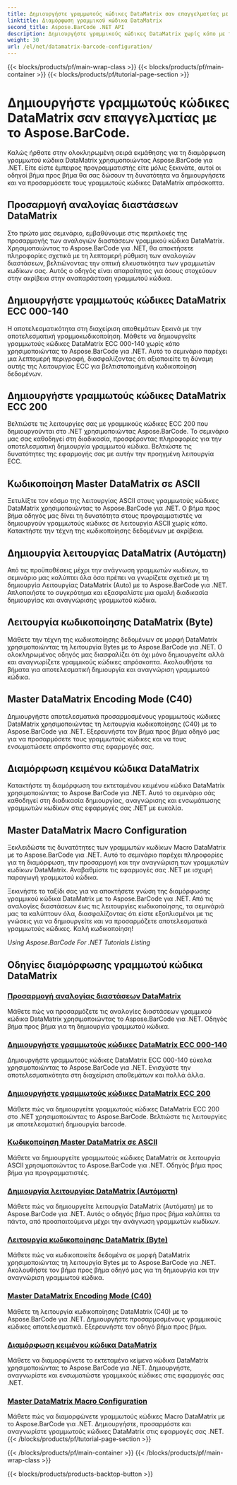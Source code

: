 ```yaml
---
title: Δημιουργήστε γραμμωτούς κώδικες DataMatrix σαν επαγγελματίας με το Aspose.BarCode.
linktitle: Διαμόρφωση γραμμικού κώδικα DataMatrix
second_title: Aspose.BarCode .NET API
description: Δημιουργήστε γραμμικούς κώδικες DataMatrix χωρίς κόπο με το Aspose.BarCode για .NET. Προσαρμόστε τις αναλογίες διαστάσεων, τις λειτουργίες ECC, την κωδικοποίηση και άλλα. Αυξήστε την αποτελεσματικότητα στη δημιουργία barcode.
weight: 30
url: /el/net/datamatrix-barcode-configuration/
---
```


{{< blocks/products/pf/main-wrap-class >}}
{{< blocks/products/pf/main-container >}}
{{< blocks/products/pf/tutorial-page-section >}}

# Δημιουργήστε γραμμωτούς κώδικες DataMatrix σαν επαγγελματίας με το Aspose.BarCode.



Καλώς ήρθατε στην ολοκληρωμένη σειρά εκμάθησης για τη διαμόρφωση γραμμωτού κώδικα DataMatrix χρησιμοποιώντας Aspose.BarCode για .NET. Είτε είστε έμπειρος προγραμματιστής είτε μόλις ξεκινάτε, αυτοί οι οδηγοί βήμα προς βήμα θα σας δώσουν τη δυνατότητα να δημιουργήσετε και να προσαρμόσετε τους γραμμωτούς κώδικες DataMatrix απρόσκοπτα.

## Προσαρμογή αναλογίας διαστάσεων DataMatrix

Στο πρώτο μας σεμινάριο, εμβαθύνουμε στις περιπλοκές της προσαρμογής των αναλογιών διαστάσεων γραμμικού κώδικα DataMatrix. Χρησιμοποιώντας το Aspose.BarCode για .NET, θα αποκτήσετε πληροφορίες σχετικά με τη λεπτομερή ρύθμιση των αναλογιών διαστάσεων, βελτιώνοντας την οπτική ελκυστικότητα των γραμμωτών κωδίκων σας. Αυτός ο οδηγός είναι απαραίτητος για όσους στοχεύουν στην ακρίβεια στην αναπαράσταση γραμμωτού κώδικα.

## Δημιουργήστε γραμμωτούς κώδικες DataMatrix ECC 000-140

Η αποτελεσματικότητα στη διαχείριση αποθεμάτων ξεκινά με την αποτελεσματική γραμμοκωδικοποίηση. Μάθετε να δημιουργείτε γραμμωτούς κώδικες DataMatrix ECC 000-140 χωρίς κόπο χρησιμοποιώντας το Aspose.BarCode για .NET. Αυτό το σεμινάριο παρέχει μια λεπτομερή περιγραφή, διασφαλίζοντας ότι αξιοποιείτε τη δύναμη αυτής της λειτουργίας ECC για βελτιστοποιημένη κωδικοποίηση δεδομένων.

## Δημιουργήστε γραμμωτούς κώδικες DataMatrix ECC 200

Βελτιώστε τις λειτουργίες σας με γραμμικούς κώδικες ECC 200 που δημιουργούνται στο .NET χρησιμοποιώντας Aspose.BarCode. Το σεμινάριο μας σας καθοδηγεί στη διαδικασία, προσφέροντας πληροφορίες για την αποτελεσματική δημιουργία γραμμωτού κώδικα. Βελτιώστε τις δυνατότητες της εφαρμογής σας με αυτήν την προηγμένη λειτουργία ECC.

## Κωδικοποίηση Master DataMatrix σε ASCII

Ξετυλίξτε τον κόσμο της λειτουργίας ASCII στους γραμμωτούς κώδικες DataMatrix χρησιμοποιώντας το Aspose.BarCode για .NET. Ο βήμα προς βήμα οδηγός μας δίνει τη δυνατότητα στους προγραμματιστές να δημιουργούν γραμμωτούς κώδικες σε λειτουργία ASCII χωρίς κόπο. Κατακτήστε την τέχνη της κωδικοποίησης δεδομένων με ακρίβεια.

## Δημιουργία λειτουργίας DataMatrix (Αυτόματη)

Από τις προϋποθέσεις μέχρι την ανάγνωση γραμμωτών κωδίκων, το σεμινάριο μας καλύπτει όλα όσα πρέπει να γνωρίζετε σχετικά με τη δημιουργία Λειτουργίας DataMatrix (Auto) με το Aspose.BarCode για .NET. Απλοποιήστε το συγκρότημα και εξασφαλίστε μια ομαλή διαδικασία δημιουργίας και αναγνώρισης γραμμωτού κώδικα.

## Λειτουργία κωδικοποίησης DataMatrix (Byte)

Μάθετε την τέχνη της κωδικοποίησης δεδομένων σε μορφή DataMatrix χρησιμοποιώντας τη λειτουργία Bytes με το Aspose.BarCode για .NET. Ο ολοκληρωμένος οδηγός μας διασφαλίζει ότι όχι μόνο δημιουργείτε αλλά και αναγνωρίζετε γραμμικούς κώδικες απρόσκοπτα. Ακολουθήστε τα βήματα για αποτελεσματική δημιουργία και αναγνώριση γραμμωτού κώδικα.

## Master DataMatrix Encoding Mode (C40)

Δημιουργήστε αποτελεσματικά προσαρμοσμένους γραμμωτούς κώδικες DataMatrix χρησιμοποιώντας τη λειτουργία κωδικοποίησης (C40) με το Aspose.BarCode για .NET. Εξερευνήστε τον βήμα προς βήμα οδηγό μας για να προσαρμόσετε τους γραμμωτούς κώδικες και να τους ενσωματώσετε απρόσκοπτα στις εφαρμογές σας.

## Διαμόρφωση κειμένου κώδικα DataMatrix

Κατακτήστε τη διαμόρφωση του εκτεταμένου κειμένου κώδικα DataMatrix χρησιμοποιώντας το Aspose.BarCode για .NET. Αυτό το σεμινάριο σάς καθοδηγεί στη διαδικασία δημιουργίας, αναγνώρισης και ενσωμάτωσης γραμμωτών κωδίκων στις εφαρμογές σας .NET με ευκολία.

## Master DataMatrix Macro Configuration

Ξεκλειδώστε τις δυνατότητες των γραμμωτών κωδίκων Macro DataMatrix με το Aspose.BarCode για .NET. Αυτό το σεμινάριο παρέχει πληροφορίες για τη διαμόρφωση, την προσαρμογή και την αναγνώριση των γραμμωτών κωδίκων DataMatrix. Αναβαθμίστε τις εφαρμογές σας .NET με ισχυρή παραγωγή γραμμωτού κώδικα.

Ξεκινήστε το ταξίδι σας για να αποκτήσετε γνώση της διαμόρφωσης γραμμικού κώδικα DataMatrix με το Aspose.BarCode για .NET. Από τις αναλογίες διαστάσεων έως τις λειτουργίες κωδικοποίησης, τα σεμινάριά μας τα καλύπτουν όλα, διασφαλίζοντας ότι είστε εξοπλισμένοι με τις γνώσεις για να δημιουργείτε και να προσαρμόζετε αποτελεσματικά γραμμωτούς κώδικες. Καλή κωδικοποίηση!

*Using Aspose.BarCode For .NET Tutorials Listing*
## Οδηγίες διαμόρφωσης γραμμωτού κώδικα DataMatrix
### [Προσαρμογή αναλογίας διαστάσεων DataMatrix](./datamatrix-aspect-ratio-customization/)
Μάθετε πώς να προσαρμόζετε τις αναλογίες διαστάσεων γραμμικού κώδικα DataMatrix χρησιμοποιώντας το Aspose.BarCode για .NET. Οδηγός βήμα προς βήμα για τη δημιουργία γραμμωτού κώδικα.
### [Δημιουργήστε γραμμωτούς κώδικες DataMatrix ECC 000-140](./datamatrix-ecc-000-140-configuration/)
Δημιουργήστε γραμμωτούς κώδικες DataMatrix ECC 000-140 εύκολα χρησιμοποιώντας το Aspose.BarCode για .NET. Ενισχύστε την αποτελεσματικότητα στη διαχείριση αποθεμάτων και πολλά άλλα.
### [Δημιουργήστε γραμμωτούς κώδικες DataMatrix ECC 200](./datamatrix-ecc-200-configuration/)
Μάθετε πώς να δημιουργείτε γραμμωτούς κώδικες DataMatrix ECC 200 στο .NET χρησιμοποιώντας το Aspose.BarCode. Βελτιώστε τις λειτουργίες με αποτελεσματική δημιουργία barcode.
### [Κωδικοποίηση Master DataMatrix σε ASCII](./datamatrix-encoding-mode-ascii/)
Μάθετε να δημιουργείτε γραμμωτούς κώδικες DataMatrix σε λειτουργία ASCII χρησιμοποιώντας το Aspose.BarCode για .NET. Οδηγός βήμα προς βήμα για προγραμματιστές.
### [Δημιουργία λειτουργίας DataMatrix (Αυτόματη)](./datamatrix-encoding-mode-auto/)
Μάθετε πώς να δημιουργείτε λειτουργία DataMatrix (Αυτόματη) με το Aspose.BarCode για .NET. Αυτός ο οδηγός βήμα προς βήμα καλύπτει τα πάντα, από προαπαιτούμενα μέχρι την ανάγνωση γραμμωτών κωδίκων.
### [Λειτουργία κωδικοποίησης DataMatrix (Byte)](./datamatrix-encoding-mode-bytes/)
Μάθετε πώς να κωδικοποιείτε δεδομένα σε μορφή DataMatrix χρησιμοποιώντας τη λειτουργία Bytes με το Aspose.BarCode για .NET. Ακολουθήστε τον βήμα προς βήμα οδηγό μας για τη δημιουργία και την αναγνώριση γραμμωτού κώδικα.
### [Master DataMatrix Encoding Mode (C40)](./datamatrix-encoding-mode-c40/)
Μάθετε τη λειτουργία κωδικοποίησης DataMatrix (C40) με το Aspose.BarCode για .NET. Δημιουργήστε προσαρμοσμένους γραμμικούς κώδικες αποτελεσματικά. Εξερευνήστε τον οδηγό βήμα προς βήμα.
### [Διαμόρφωση κειμένου κώδικα DataMatrix](./datamatrix-extended-code-text-configuration/)
Μάθετε να διαμορφώνετε το εκτεταμένο κείμενο κώδικα DataMatrix χρησιμοποιώντας το Aspose.BarCode για .NET. Δημιουργήστε, αναγνωρίστε και ενσωματώστε γραμμικούς κώδικες στις εφαρμογές σας .NET.
### [Master DataMatrix Macro Configuration](./datamatrix-macro-configuration/)
Μάθετε πώς να διαμορφώνετε γραμμωτούς κώδικες Macro DataMatrix με το Aspose.BarCode για .NET. Δημιουργήστε, προσαρμόστε και αναγνωρίστε γραμμωτούς κώδικες DataMatrix στις εφαρμογές σας .NET.
{{< /blocks/products/pf/tutorial-page-section >}}

{{< /blocks/products/pf/main-container >}}
{{< /blocks/products/pf/main-wrap-class >}}

{{< blocks/products/products-backtop-button >}}
